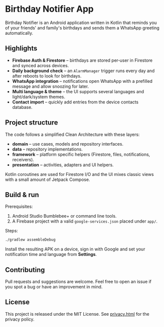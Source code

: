 # Birthday Notifier App

Birthday Notifier is an Android application written in Kotlin that reminds you of your friends' and family's birthdays and sends them a WhatsApp greeting automatically.

## Highlights

- **Firebase Auth & Firestore** – birthdays are stored per‑user in Firestore and synced across devices.
- **Daily background check** – an `AlarmManager` trigger runs every day and after reboots to look for birthdays.
- **WhatsApp integration** – notifications open WhatsApp with a prefilled message and allow snoozing for later.
- **Multi language & theme** – the UI supports several languages and light/dark/system themes.
- **Contact import** – quickly add entries from the device contacts database.

## Project structure

The code follows a simplified Clean Architecture with these layers:

- **domain** – use cases, models and repository interfaces.
- **data** – repository implementations.
- **framework** – platform specific helpers (Firestore, files, notifications, receivers).
- **presentation** – activities, adapters and UI helpers.

Kotlin coroutines are used for Firestore I/O and the UI mixes classic views with a small amount of Jetpack Compose.

## Build & run

Prerequisites:

1. Android Studio Bumblebee+ or command line tools.
2. A Firebase project with a valid `google-services.json` placed under `app/`.

Steps:

```bash
./gradlew assembleDebug
```

Install the resulting APK on a device, sign in with Google and set your notification time and language from **Settings**.

## Contributing

Pull requests and suggestions are welcome. Feel free to open an issue if you spot a bug or have an improvement in mind.

## License

This project is released under the MIT License. See [privacy.html](privacy.html) for the privacy policy.

